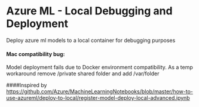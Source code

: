 # Azure ML - Local Debugging and Deployment
Deploy azure ml models  to a local container for debugging purposes 


#### Mac compatibility bug:
Model deployment fails due to Docker environment compatibility. As a temp workaround remove /private shared folder and add /var/folder

####Inspired by 
https://github.com/Azure/MachineLearningNotebooks/blob/master/how-to-use-azureml/deploy-to-local/register-model-deploy-local-advanced.ipynb

